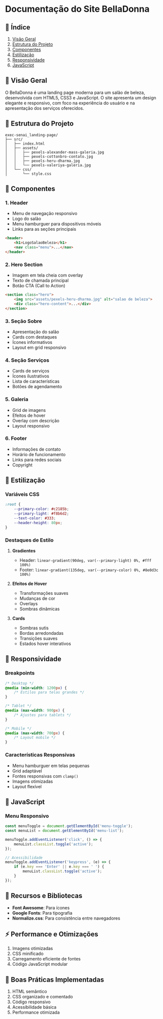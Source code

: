 # Documentação do Site BellaDonna

## 📑 Índice
1. [Visão Geral](#visão-geral)
2. [Estrutura do Projeto](#estrutura-do-projeto)
3. [Componentes](#componentes)
4. [Estilização](#estilização)
5. [Responsividade](#responsividade)
6. [JavaScript](#javascript)

## 🎯 Visão Geral
O BellaDonna é uma landing page moderna para um salão de beleza, desenvolvida com HTML5, CSS3 e JavaScript. O site apresenta um design elegante e responsivo, com foco na experiência do usuário e na apresentação dos serviços oferecidos.

## 📁 Estrutura do Projeto
```
exec-senai_landing-page/
├── src/
│   ├── index.html
│   ├── assets/
│   │   ├── pexels-alexander-mass-galeria.jpg
│   │   ├── pexels-cottonbro-contato.jpg
│   │   ├── pexels-heru-dharma.jpg
│   │   └── pexels-valeriya-galeria.jpg
│   └── css/
│       └── style.css
```

## 🧩 Componentes

### 1. Header
- Menu de navegação responsivo
- Logo do salão
- Menu hamburguer para dispositivos móveis
- Links para as seções principais
```html
<header>
    <h1>LogoSalaoBeleza</h1>
    <nav class="menu">...</nav>
</header>
```

### 2. Hero Section
- Imagem em tela cheia com overlay
- Texto de chamada principal
- Botão CTA (Call to Action)
```html
<section class="hero">
    <img src="assets/pexels-heru-dharma.jpg" alt="salao de beleza">
    <div class="hero-content">...</div>
</section>
```

### 3. Seção Sobre
- Apresentação do salão
- Cards com destaques
- Ícones informativos
- Layout em grid responsivo

### 4. Seção Serviços
- Cards de serviços
- Ícones ilustrativos
- Lista de características
- Botões de agendamento

### 5. Galeria
- Grid de imagens
- Efeitos de hover
- Overlay com descrição
- Layout responsivo

### 6. Footer
- Informações de contato
- Horário de funcionamento
- Links para redes sociais
- Copyright

## 🎨 Estilização

### Variáveis CSS
```css
:root {
    --primary-color: #c2185b;
    --primary-light: #f8b6d2;
    --text-color: #333;
    --header-height: 80px;
}
```

### Destaques de Estilo
1. **Gradientes**
   - Header: `linear-gradient(90deg, var(--primary-light) 0%, #fff 100%)`
   - Footer: `linear-gradient(135deg, var(--primary-color) 0%, #8e0d3c 100%)`

2. **Efeitos de Hover**
   - Transformações suaves
   - Mudanças de cor
   - Overlays
   - Sombras dinâmicas

3. **Cards**
   - Sombras sutis
   - Bordas arredondadas
   - Transições suaves
   - Estados hover interativos

## 📱 Responsividade

### Breakpoints
```css
/* Desktop */
@media (min-width: 1200px) {
    /* Estilos para telas grandes */
}

/* Tablet */
@media (max-width: 900px) {
    /* Ajustes para tablets */
}

/* Mobile */
@media (max-width: 700px) {
    /* Layout mobile */
}
```

### Características Responsivas
- Menu hamburguer em telas pequenas
- Grid adaptável
- Fontes responsivas com `clamp()`
- Imagens otimizadas
- Layout flexível

## 🔧 JavaScript

### Menu Responsivo
```javascript
const menuToggle = document.getElementById('menu-toggle');
const menuList = document.getElementById('menu-list');

menuToggle.addEventListener('click', () => {
    menuList.classList.toggle('active');
});

// Acessibilidade
menuToggle.addEventListener('keypress', (e) => {
    if (e.key === 'Enter' || e.key === ' ') {
        menuList.classList.toggle('active');
    }
});
```

## 🎯 Recursos e Bibliotecas
- **Font Awesome**: Para ícones
- **Google Fonts**: Para tipografia
- **Normalize.css**: Para consistência entre navegadores

## ⚡ Performance e Otimizações
1. Imagens otimizadas
2. CSS minificado
3. Carregamento eficiente de fontes
4. Código JavaScript modular

## 🌟 Boas Práticas Implementadas
1. HTML semântico
2. CSS organizado e comentado
3. Código responsivo
4. Acessibilidade básica
5. Performance otimizada

